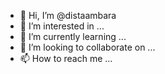 - 👋 Hi, I’m @distaambara
- 👀 I’m interested in ...
- 🌱 I’m currently learning ...
- 💞️ I’m looking to collaborate on ...
- 📫 How to reach me ...

<!---
distaambara/distaambara is a ✨ special ✨ repository because its `README.md` (this file) appears on your GitHub profile.
You can click the Preview link to take a look at your changes.
--->
